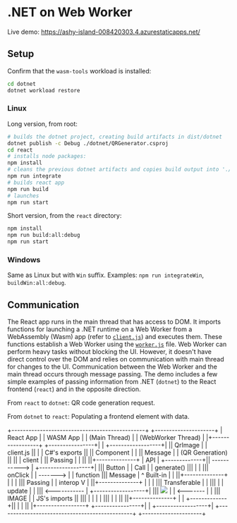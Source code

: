 # .NET on Web Worker

Live demo: https://ashy-island-008420303.4.azurestaticapps.net/

## Setup

Confirm that the `wasm-tools` workload is installed:

```bash
cd dotnet
dotnet workload restore
```

### Linux

Long version, from root:

``` bash
# builds the dotnet project, creating build artifacts in dist/dotnet
dotnet publish -c Debug ./dotnet/QRGenerator.csproj
cd react
# installs node packages:
npm install
# cleans the previous dotnet artifacts and copies build output into './public/qr'
npm run integrate
# builds react app
npm run build
# launches
npm run start
```

Short version, from the `react` directory:

``` bash
npm install
npm run build:all:debug
npm run start
```

### Windows

Same as Linux but with `Win` suffix. Examples: `npm run integrateWin`, `buildWin:all:debug`.

## Communication

The React app runs in the main thread that has access to DOM. It imports functions for launching a .NET runtime on a Web Worker from a WebAssembly (Wasm) app (refer to [`client.js`](react/src/client.js)) and executes them. These functions establish a Web Worker using the [`worker.js`](dotnet/wwwroot/worker.js) file. Web Worker can perform heavy tasks without blocking the UI. However, it doesn't have direct control over the DOM and relies on communication with main thread for changes to the UI. Communication between the Web Worker and the main thread occurs through message passing. The demo includes a few simple examples of passing information from .NET (`dotnet`) to the React frontend (`react`) and in the opposite direction.

From `react` to `dotnet`: QR code generation request.

From `dotnet` to `react`: Populating a frontend element with data.

+-----------------------------------------------+              +---------------------+
| React App                                     |              | WASM App            |
| (Main Thread)                                 |              | (WebWorker Thread)  |
|+-----------------+          +----------------+|              | +------------------+|
|| QrImage         |          | client.js      ||              | |  C#'s exports    ||
|| Component       |          |                || Message      | |  (QR Generation) ||
||                 | client   |                || Passing      | |                  ||
||+--------------+ | API      | +-------------+|| -----------> | +------------------+|
||| Button       | | Call     | | generate()  |||              |                     |
||| onClick      | | -------> | | function    ||| Message      |   ^   Built-in   |  |
||+--------------+ |          | |             ||| Passing      |   |   interop    V  |
||+--------------+ |          | |             ||| Transferable |                     |
|||              | | update   | |             ||| <----------- | +------------------+|
||| <img src=..> | | <------- | |             |||  IMAGE       | |  JS's imports    ||
|||              | |          | |             |||              | |                  ||
||+--------------+ |          | +-------------+||              | |                  ||
|+-----------------+          +----------------+|              | +------------------+|
+-----------------------------------------------+              +---------------------+
